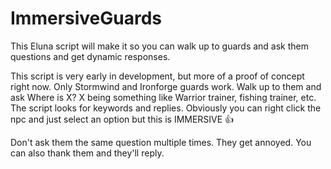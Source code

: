 # ImmersiveGuards
This Eluna script will make it so you can walk up to guards and ask them questions and get dynamic responses.


This script is very early in development, but more of a proof of concept right now. Only Stormwind and Ironforge guards work. Walk up to them and ask Where is X? X being something like Warrior trainer, fishing trainer, etc. The script looks for keywords and replies. Obviously you can right click the npc and just select an option but this is IMMERSIVE 👍

Don't ask them the same question multiple times. They get annoyed. You can also thank them and they'll reply.
